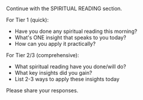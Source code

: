 Continue with the SPIRITUAL READING section.

For Tier 1 (quick):
- Have you done any spiritual reading this morning? 
- What's ONE insight that speaks to you today?
- How can you apply it practically?

For Tier 2/3 (comprehensive):
- What spiritual reading have you done/will do?
- What key insights did you gain?
- List 2-3 ways to apply these insights today

Please share your responses.